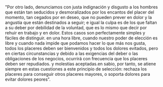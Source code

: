 "Por otro lado, denunciamos con justa indignación y disgusto a los hombres que están tan seducidos y 
desmoralizados por los encantos del placer del momento, tan cegados por en deseo, que no pueden prever en 
dolor y la angustia que están destinados a seguir; e igual la culpa es de los que faltan a su deber por 
debilidad de la voluntad, que es lo mismo que decir por rehuir en trabajo y en dolor. Estos casos son 
perfectamente simples y fáciles de distinguir. en una hora libre, cuando nuestro poder de elección es libre y 
cuando nada impide que podamos hacer lo que más nos gusta, todos los placeres deben ser bienvenidos y todos 
los dolores evitados, pero en ciertas circunstancias y debido a las exigencias del deber o las obligaciones 
de los negocios, ocurrirá con frecuencia que los placeres deben ser repudiados. y molestias aceptadas.en 
sabio, por tanto, se atiene siempre en estas cuestiones a este principio de selección: rechaza los placeres 
para conseguir otros placeres mayores, o soporta dolores para evitar dolores peores".